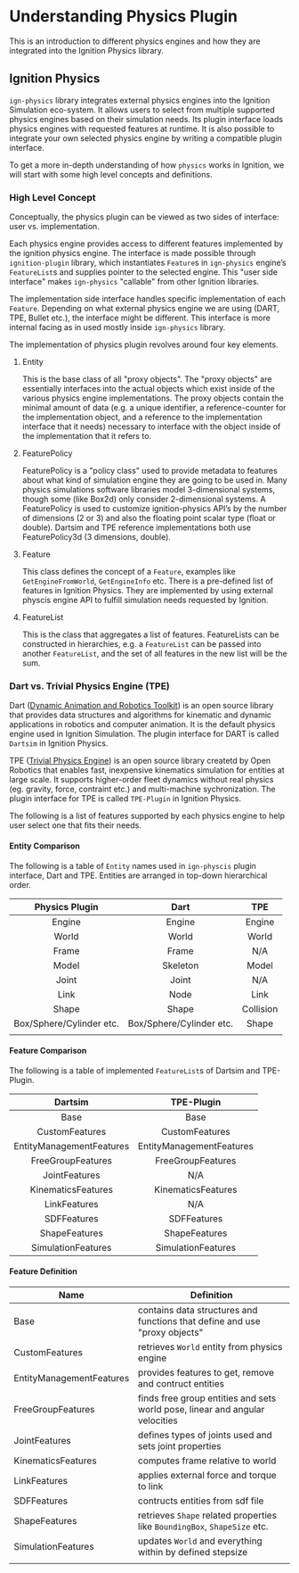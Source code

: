 # Understanding Physics Plugin

This is an introduction to different physics engines and how they are integrated into the Ignition Physics library.

## Ignition Physics

``ign-physics`` library integrates external physics engines into the Ignition Simulation eco-system.
It allows users to select from multiple supported physics engines based on their simulation needs.
Its plugin interface loads physics engines with requested features at runtime.
It is also possible to integrate your own selected physics engine by writing a compatible plugin interface.

To get a more in-depth understanding of how `physics` works in Ignition, we will start with some high level concepts and definitions.
<!-- TODO: add tutorial on how to write your own physics plugin -->

### High Level Concept

Conceptually, the physics plugin can be viewed as two sides of interface: user vs. implementation.

Each physics engine provides access to different features implemented by the ignition physics engine. 
The interface is made possible through ``ignition-plugin`` library, which instantiates ``Feature``s in ``ign-physics`` engine’s ``FeatureList``s and supplies pointer to the selected engine. 
This "user side interface" makes ``ign-physics`` "callable" from other Ignition libraries.

The implementation side interface handles specific implementation of each ``Feature``.
Depending on what external physics engine we are using (DART, TPE, Bullet etc.), the interface might be different.
This interface is more internal facing as in used mostly inside ``ign-physics`` library. 

The implementation of physics plugin revolves around four key elements.

1. Entity

    This is the base class of all "proxy objects".
    The "proxy objects" are essentially interfaces into the actual objects which exist inside of the various physics engine implementations.
    The proxy objects contain the minimal amount of data (e.g. a unique identifier, a reference-counter for the implementation object, and a reference to the implementation interface that it needs) necessary to interface with the object inside of the implementation that it refers to.

2. FeaturePolicy

    FeaturePolicy is a "policy class" used to provide metadata to features about what kind of simulation engine they are going to be used in.
    Many physics simulations software libraries model 3-dimensional systems, though some (like Box2d) only consider 2-dimensional systems.
    A FeaturePolicy is used to customize ignition-physics API’s by the number of dimensions (2 or 3) and also the floating point scalar type (float or double).
    Dartsim and TPE reference implementations both use FeaturePolicy3d (3 dimensions, double).

3. Feature

    This class defines the concept of a ``Feature``, examples like ``GetEngineFromWorld``, ``GetEngineInfo`` etc.
    There is a pre-defined list of features in Ignition Physics. 
    They are implemented by using external physcis engine API to fulfill simulation needs requested by Ignition. 

4. FeatureList

    This is the class that aggregates a list of features.
    FeatureLists can be constructed in hierarchies, e.g. a ``FeatureList`` can be passed into another ``FeatureList``, and the set of all features in the new list will be the sum.

### Dart vs. Trivial Physics Engine (TPE)

<!-- TODO: add Bullet once it's supported -->
<!-- ### Bullet -->

Dart ([Dynamic Animation and Robotics Toolkit](https://dartsim.github.io/)) is an open source library that provides data structures and algorithms for kinematic and dynamic applications in robotics and computer animation.
It is the default physics engine used in Ignition Simulation.
The plugin interface for DART is called ``Dartsim`` in Ignition Physics.

TPE ([Trivial Physics Engine](<!-- TODO: add repo link -->)) is an open source library createtd by Open Robotics that enables fast, inexpensive kinematics simulation for entities at large scale.
It supports higher-order fleet dynamics without real physics (eg. gravity, force, contraint etc.) and multi-machine sychronization.
The plugin interface for TPE is called ``TPE-Plugin`` in Ignition Physics.

The following is a list of features supported by each physics engine to help user select one that fits their needs.

#### Entity Comparison

The following is a table of ``Entity`` names used in ``ign-physcis`` plugin interface, Dart and TPE. Entities are arranged in top-down hierarchical order.

| Physics Plugin | Dart  | TPE  |
|:-:|:-:|:-:|
| Engine  | Engine  | Engine  |
| World  | World  | World  |
| Frame  | Frame  | N/A  |
| Model  | Skeleton  | Model |
| Joint  | Joint  | N/A |
| Link  | Node  | Link  |
| Shape  | Shape  | Collision |
| Box/Sphere/Cylinder etc. | Box/Sphere/Cylinder etc.  | Shape |
|   |   |   |

#### Feature Comparison

The following is a table of implemented ``FeatureList``s of Dartsim and TPE-Plugin.

| Dartsim  | TPE-Plugin  |
|:-:|:-:|
| Base  | Base  |
| CustomFeatures  | CustomFeatures  |
| EntityManagementFeatures  | EntityManagementFeatures  |
| FreeGroupFeatures  | FreeGroupFeatures  |
| JointFeatures  | N/A  |
| KinematicsFeatures  | KinematicsFeatures  |
| LinkFeatures  | N/A  |
| SDFFeatures  | SDFFeatures  |
| ShapeFeatures  | ShapeFeatures   |
| SimulationFeatures  | SimulationFeatures  |

#### Feature Definition

| Name  | Definition  |
|---|---|
| Base  | contains data structures and functions that define and use "proxy objects"   |
| CustomFeatures  | retrieves ``World`` entity from physics engine|
| EntityManagementFeatures  | provides features to get, remove and contruct entities  |
| FreeGroupFeatures  | finds free group entities and sets world pose, linear and angular velocities  |
| JointFeatures  | defines types of joints used and sets joint properties  |
| KinematicsFeatures  | computes frame relative to world  |
| LinkFeatures  | applies external force and torque to link  |
| SDFFeatures  | contructs entities from sdf file  |
| ShapeFeatures  | retrieves ``Shape`` related properties like ``BoundingBox``, ``ShapeSize`` etc. |
| SimulationFeatures  | updates ``World`` and everything within by defined stepsize |
|   |   |

